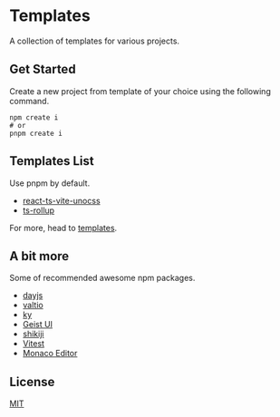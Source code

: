 # Templates

A collection of templates for various projects.

## Get Started

Create a new project from template of your choice using the following command.

```shell
npm create i
# or
pnpm create i
```

## Templates List

Use pnpm by default.

- [react-ts-vite-unocss](./templates/react-ts-vite-unocss)
- [ts-rollup](./templates/ts-rollup)

For more, head to [templates](./templates).

## A bit more

Some of recommended awesome npm packages.

- [dayjs](https://day.js.org/)
- [valtio](https://valtio.pmnd.rs/)
- [ky](https://github.com/sindresorhus/ky)
- [Geist UI](https://geist-ui.dev/)
- [shikiji](https://shikiji.netlify.app/)
- [Vitest](https://vitest.dev/)
- [Monaco Editor](https://microsoft.github.io/monaco-editor/playground.html)

## License

[MIT](LICENSE)
